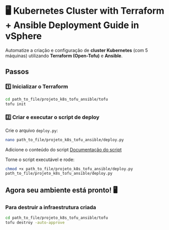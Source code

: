 # 🖥️ Kubernetes Cluster with Terraform + Ansible Deployment Guide in vSphere

Automatize a criação e configuração de **cluster Kubernetes** (com 5 máquinas) utilizando **Terraform (Open-Tofu)** e **Ansible**. 

## **Passos**

### **1️⃣ Inicializar o Terraform**
```sh
cd path_to_file/projeto_k8s_tofu_ansible/tofu
tofu init
```

### **2️⃣ Criar e executar o script de deploy**
Crie o arquivo `deploy.py`:
```sh
nano path_to_file/projeto_k8s_tofu_ansible/deploy.py
```
Adicione o conteúdo do script
[Documentação do script](https://github.com/alex-alvesb/Projeto-Kubernetes-Terraform-Ansible/blob/main/deploy.py)

Torne o script executável e rode:
```sh
chmod +x path_to_file/projeto_k8s_tofu_ansible/deploy.py
path_to_file/projeto_k8s_tofu_ansible/deploy.py
```

## **Agora seu ambiente está pronto! 🖥️**


### Para destruir a infraestrutura criada
```sh
cd path_to_file/projeto_k8s_tofu_ansible/tofu
tofu destroy -auto-approve
```
